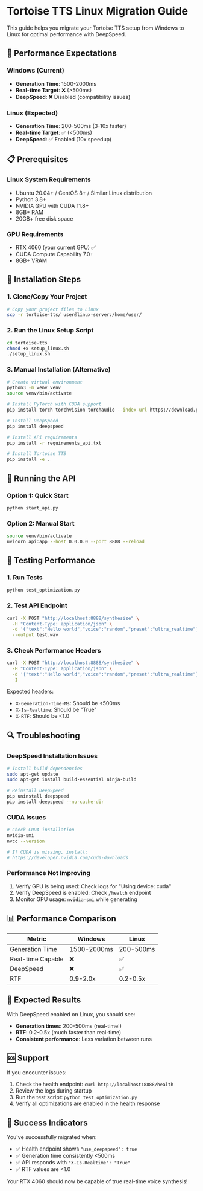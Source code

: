 # Tortoise TTS Linux Migration Guide

This guide helps you migrate your Tortoise TTS setup from Windows to Linux for optimal performance with DeepSpeed.

## 🚀 Performance Expectations

### Windows (Current)
- **Generation Time**: 1500-2000ms 
- **Real-time Target**: ❌ (>500ms)
- **DeepSpeed**: ❌ Disabled (compatibility issues)

### Linux (Expected)
- **Generation Time**: 200-500ms (3-10x faster)
- **Real-time Target**: ✅ (<500ms)
- **DeepSpeed**: ✅ Enabled (10x speedup)

## 📋 Prerequisites

### Linux System Requirements
- Ubuntu 20.04+ / CentOS 8+ / Similar Linux distribution
- Python 3.8+
- NVIDIA GPU with CUDA 11.8+
- 8GB+ RAM
- 20GB+ free disk space

### GPU Requirements
- RTX 4060 (your current GPU) ✅
- CUDA Compute Capability 7.0+
- 8GB+ VRAM

## 🔧 Installation Steps

### 1. Clone/Copy Your Project
```bash
# Copy your project files to Linux
scp -r tortoise-tts/ user@linux-server:/home/user/
```

### 2. Run the Linux Setup Script
```bash
cd tortoise-tts
chmod +x setup_linux.sh
./setup_linux.sh
```

### 3. Manual Installation (Alternative)
```bash
# Create virtual environment
python3 -m venv venv
source venv/bin/activate

# Install PyTorch with CUDA support
pip install torch torchvision torchaudio --index-url https://download.pytorch.org/whl/cu118

# Install DeepSpeed
pip install deepspeed

# Install API requirements
pip install -r requirements_api.txt

# Install Tortoise TTS
pip install -e .
```

## 🚀 Running the API

### Option 1: Quick Start
```bash
python start_api.py
```

### Option 2: Manual Start
```bash
source venv/bin/activate
uvicorn api:app --host 0.0.0.0 --port 8888 --reload
```

## 🧪 Testing Performance

### 1. Run Tests
```bash
python test_optimization.py
```

### 2. Test API Endpoint
```bash
curl -X POST "http://localhost:8888/synthesize" \
  -H "Content-Type: application/json" \
  -d '{"text":"Hello world","voice":"random","preset":"ultra_realtime"}' \
  --output test.wav
```

### 3. Check Performance Headers
```bash
curl -X POST "http://localhost:8888/synthesize" \
  -H "Content-Type: application/json" \
  -d '{"text":"Hello world","voice":"random","preset":"ultra_realtime"}' \
  -I
```

Expected headers:
- `X-Generation-Time-Ms`: Should be <500ms
- `X-Is-Realtime`: Should be "True"
- `X-RTF`: Should be <1.0

## 🔍 Troubleshooting

### DeepSpeed Installation Issues
```bash
# Install build dependencies
sudo apt-get update
sudo apt-get install build-essential ninja-build

# Reinstall DeepSpeed
pip uninstall deepspeed
pip install deepspeed --no-cache-dir
```

### CUDA Issues
```bash
# Check CUDA installation
nvidia-smi
nvcc --version

# If CUDA is missing, install:
# https://developer.nvidia.com/cuda-downloads
```

### Performance Not Improving
1. Verify GPU is being used: Check logs for "Using device: cuda"
2. Verify DeepSpeed is enabled: Check `/health` endpoint
3. Monitor GPU usage: `nvidia-smi` while generating

## 📊 Performance Comparison

| Metric | Windows | Linux |
|--------|---------|--------|
| Generation Time | 1500-2000ms | 200-500ms |
| Real-time Capable | ❌ | ✅ |
| DeepSpeed | ❌ | ✅ |
| RTF | 0.9-2.0x | 0.2-0.5x |

## 🎯 Expected Results

With DeepSpeed enabled on Linux, you should see:
- **Generation times**: 200-500ms (real-time!)
- **RTF**: 0.2-0.5x (much faster than real-time)
- **Consistent performance**: Less variation between runs

## 🆘 Support

If you encounter issues:
1. Check the health endpoint: `curl http://localhost:8888/health`
2. Review the logs during startup
3. Run the test script: `python test_optimization.py`
4. Verify all optimizations are enabled in the health response

## 🎉 Success Indicators

You've successfully migrated when:
- ✅ Health endpoint shows `"use_deepspeed": true`
- ✅ Generation time consistently <500ms
- ✅ API responds with `"X-Is-Realtime": "True"`
- ✅ RTF values are <1.0

Your RTX 4060 should now be capable of true real-time voice synthesis!
